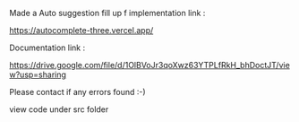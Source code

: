 Made a Auto suggestion fill up f
implementation link :

https://autocomplete-three.vercel.app/

Documentation link :

https://drive.google.com/file/d/1OlBVoJr3qoXwz63YTPLfRkH_bhDoctJT/view?usp=sharing

Please contact if any errors found :-)
 
view code under src folder 
